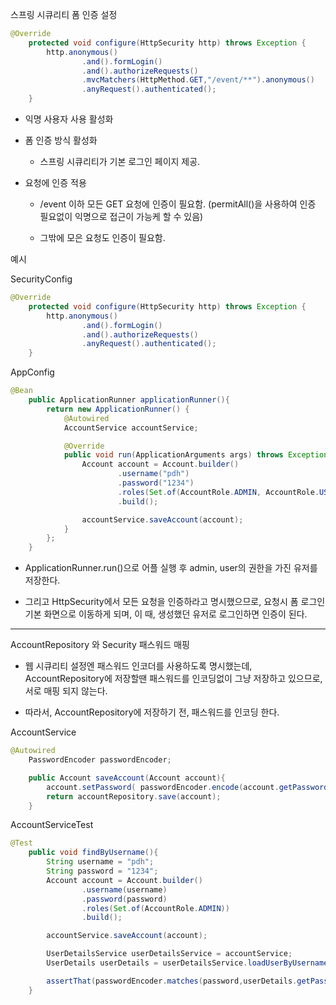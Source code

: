 스프링 시큐리티 폼 인증 설정

```java
@Override
    protected void configure(HttpSecurity http) throws Exception {
        http.anonymous()
                .and().formLogin()
                .and().authorizeRequests()
                .mvcMatchers(HttpMethod.GET,"/event/**").anonymous()
                .anyRequest().authenticated();
    }
```

- 익명 사용자 사용 활성화

- 폼 인증 방식 활성화

	- 스프링 시큐리티가 기본 로그인 페이지 제공.

- 요청에 인증 적용

	- /event 이하 모든 GET 요청에 인증이 필요함. (permitAll()을 사용하여 인증 필요없이 익명으로 접근이 가능케 할 수 있음) 

	- 그밖에 모은 요청도 인증이 필요함.

예시

SecurityConfig

```java
@Override
    protected void configure(HttpSecurity http) throws Exception {
        http.anonymous()
                .and().formLogin()
                .and().authorizeRequests()
                .anyRequest().authenticated();
    }
```

AppConfig

```java
@Bean
    public ApplicationRunner applicationRunner(){
        return new ApplicationRunner() {
            @Autowired
            AccountService accountService;

            @Override
            public void run(ApplicationArguments args) throws Exception {
                Account account = Account.builder()
                        .username("pdh")
                        .password("1234")
                        .roles(Set.of(AccountRole.ADMIN, AccountRole.USER))
                        .build();

                accountService.saveAccount(account);
            }
        };
    }
```

- ApplicationRunner.run()으로 어플 실행 후 admin, user의 권한을 가진 유저를 저장한다.

- 그리고 HttpSecurity에서 모든 요청을 인증하라고 명시했으므로, 요청시 폼 로그인 기본 화면으로 이동하게 되며, 이 때, 생성했던 유저로 로그인하면 인증이 된다.

---

AccountRepository 와 Security 패스워드 매핑

- 웹 시큐리티 설정엔 패스워드 인코더를 사용하도록 명시했는데, AccountRepository에 저장할땐 패스워드를 인코딩없이 그냥 저장하고 있으므로, 서로 매핑 되지 않는다.

- 따라서, AccountRepository에 저장하기 전, 패스워드를 인코딩 한다.

AccountService

```java
@Autowired
    PasswordEncoder passwordEncoder;

    public Account saveAccount(Account account){
        account.setPassword( passwordEncoder.encode(account.getPassword()) );
        return accountRepository.save(account);
    }
```

AccountServiceTest

```java
@Test
    public void findByUsername(){
        String username = "pdh";
        String password = "1234";
        Account account = Account.builder()
                .username(username)
                .password(password)
                .roles(Set.of(AccountRole.ADMIN))
                .build();

        accountService.saveAccount(account);

        UserDetailsService userDetailsService = accountService;
        UserDetails userDetails = userDetailsService.loadUserByUsername(username);

        assertThat(passwordEncoder.matches(password,userDetails.getPassword())).isTrue();
    }
```

